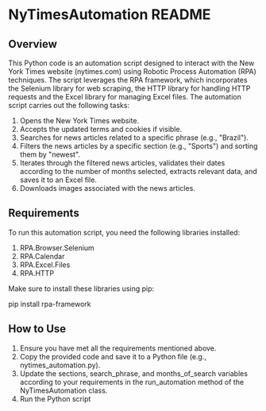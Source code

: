 # NyTimesAutomation README

## Overview

This Python code is an automation script designed to interact with the New York Times website (nytimes.com) using Robotic Process Automation (RPA) techniques. The script leverages the RPA framework, which incorporates the Selenium library for web scraping, the HTTP library for handling HTTP requests and the Excel library for managing Excel files. The automation script carries out the following tasks:

1. Opens the New York Times website.
2. Accepts the updated terms and cookies if visible.
3. Searches for news articles related to a specific phrase (e.g., "Brazil").
4. Filters the news articles by a specific section (e.g., "Sports") and sorting them by "newest".
5. Iterates through the filtered news articles, validates their dates according to the number of months selected, extracts relevant data, and saves it to an Excel file.
6. Downloads images associated with the news articles.

## Requirements

To run this automation script, you need the following libraries installed:

1. RPA.Browser.Selenium
2. RPA.Calendar
3. RPA.Excel.Files
4. RPA.HTTP

Make sure to install these libraries using pip:

pip install rpa-framework

## How to Use

1. Ensure you have met all the requirements mentioned above.
2. Copy the provided code and save it to a Python file (e.g., nytimes_automation.py).
3. Update the sections, search_phrase, and months_of_search variables according to your requirements in the run_automation method of the NyTimesAutomation class.
4. Run the Python script
